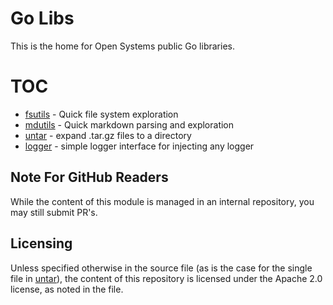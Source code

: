 # Go Libs

This is the home for Open Systems public Go libraries.

# TOC

 - [fsutils](./fsutils) - Quick file system exploration
 - [mdutils](./mdutils) - Quick markdown parsing and exploration
 - [untar](./untar) - expand .tar.gz files to a directory
 - [logger](./logger) - simple logger interface for injecting any logger

## Note For GitHub Readers

While the content of this module is managed in an internal repository,
you may still submit PR's.

## Licensing

Unless specified otherwise in the source file (as is the case for the single file in [untar](./untar/untar.go)),
the content of this repository is licensed under the Apache 2.0 license, as noted in the file.
